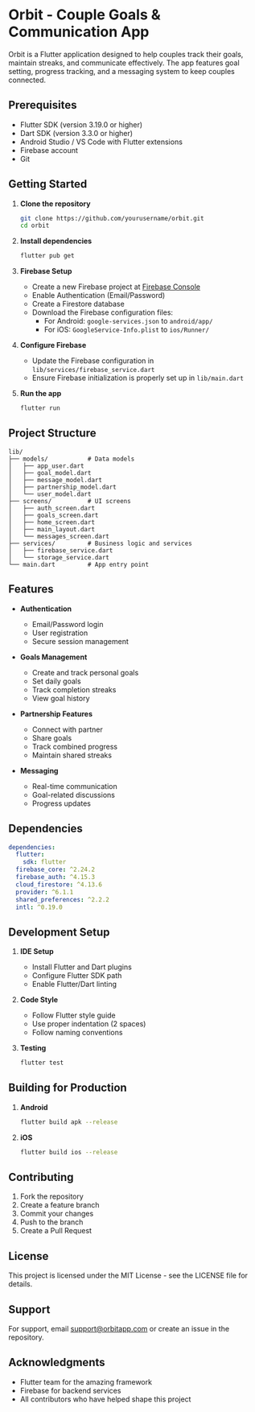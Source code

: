 # Orbit - Couple Goals & Communication App

Orbit is a Flutter application designed to help couples track their goals, maintain streaks, and communicate effectively. The app features goal setting, progress tracking, and a messaging system to keep couples connected.

## Prerequisites

- Flutter SDK (version 3.19.0 or higher)
- Dart SDK (version 3.3.0 or higher)
- Android Studio / VS Code with Flutter extensions
- Firebase account
- Git

## Getting Started

1. **Clone the repository**
   ```bash
   git clone https://github.com/yourusername/orbit.git
   cd orbit
   ```

2. **Install dependencies**
   ```bash
   flutter pub get
   ```

3. **Firebase Setup**
   - Create a new Firebase project at [Firebase Console](https://console.firebase.google.com)
   - Enable Authentication (Email/Password)
   - Create a Firestore database
   - Download the Firebase configuration files:
     - For Android: `google-services.json` to `android/app/`
     - For iOS: `GoogleService-Info.plist` to `ios/Runner/`

4. **Configure Firebase**
   - Update the Firebase configuration in `lib/services/firebase_service.dart`
   - Ensure Firebase initialization is properly set up in `lib/main.dart`

5. **Run the app**
   ```bash
   flutter run
   ```

## Project Structure

```
lib/
├── models/           # Data models
│   ├── app_user.dart
│   ├── goal_model.dart
│   ├── message_model.dart
│   ├── partnership_model.dart
│   └── user_model.dart
├── screens/          # UI screens
│   ├── auth_screen.dart
│   ├── goals_screen.dart
│   ├── home_screen.dart
│   ├── main_layout.dart
│   └── messages_screen.dart
├── services/         # Business logic and services
│   ├── firebase_service.dart
│   └── storage_service.dart
└── main.dart         # App entry point
```

## Features

- **Authentication**
  - Email/Password login
  - User registration
  - Secure session management

- **Goals Management**
  - Create and track personal goals
  - Set daily goals
  - Track completion streaks
  - View goal history

- **Partnership Features**
  - Connect with partner
  - Share goals
  - Track combined progress
  - Maintain shared streaks

- **Messaging**
  - Real-time communication
  - Goal-related discussions
  - Progress updates

## Dependencies

```yaml
dependencies:
  flutter:
    sdk: flutter
  firebase_core: ^2.24.2
  firebase_auth: ^4.15.3
  cloud_firestore: ^4.13.6
  provider: ^6.1.1
  shared_preferences: ^2.2.2
  intl: ^0.19.0
```

## Development Setup

1. **IDE Setup**
   - Install Flutter and Dart plugins
   - Configure Flutter SDK path
   - Enable Flutter/Dart linting

2. **Code Style**
   - Follow Flutter style guide
   - Use proper indentation (2 spaces)
   - Follow naming conventions

3. **Testing**
   ```bash
   flutter test
   ```

## Building for Production

1. **Android**
   ```bash
   flutter build apk --release
   ```

2. **iOS**
   ```bash
   flutter build ios --release
   ```

## Contributing

1. Fork the repository
2. Create a feature branch
3. Commit your changes
4. Push to the branch
5. Create a Pull Request

## License

This project is licensed under the MIT License - see the LICENSE file for details.

## Support

For support, email support@orbitapp.com or create an issue in the repository.

## Acknowledgments

- Flutter team for the amazing framework
- Firebase for backend services
- All contributors who have helped shape this project
